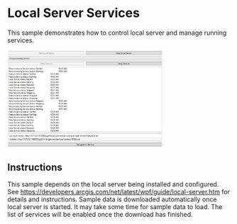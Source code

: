 # Local Server Services

This sample demonstrates how to control local server and manage running services.

<img src="LocalServerServices.jpg" width="350"/>

## Instructions

This sample depends on the local server being installed and configured. See https://developers.arcgis.com/net/latest/wpf/guide/local-server.htm for details and instructions. 
 Sample data is downloaded automatically once local server is started. It may take some time for sample data to load. The list of services will be enabled once the download has finished.
